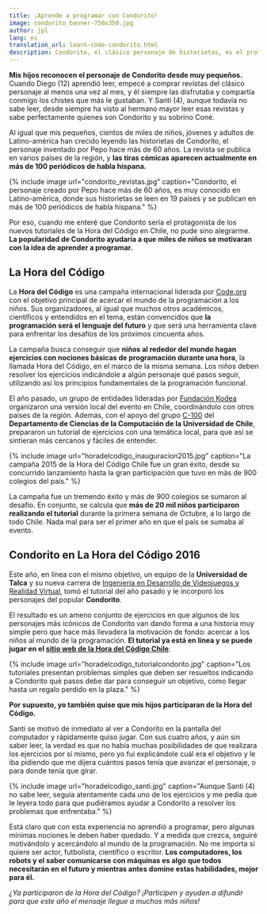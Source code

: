 ```yaml
---
title: ¡Aprende a programar con Condorito!
image: condorito_banner-750x350.jpg
author: jpl
lang: es
translation_url: learn-code-condorito.html
description: Condorito, el clásico personaje de historietas, es el protagonista de las actividades para aprender a programar en la Hora del Código 2016
---
```


**Mis hijos reconocen el personaje de Condorito desde muy pequeños.** Cuando Diego (12) aprendió leer, empecé a comprar revistas del clásico personaje al menos una vez al mes, y él siempre las disfrutaba y compartía conmigo los chistes que más le gustaban. Y Santi (4), aunque todavía no sabe leer, desde siempre ha visto al hermano mayor leer esas revistas y sabe perfectamente quienes son Condorito y su sobrino Coné.

Al igual que mis pequeños, cientos de miles de niños, jóvenes y adultos de Latino-américa han crecido leyendo las historietas de Condorito, el personaje inventado por Pepo hace más de 60 años. La revista se publica en varios países de la región, y **las tiras cómicas aparecen actualmente en más de 100 periódicos de habla hispana.**

{% include image url="condorito_revistas.jpg" caption="Condorito, el personaje creado por Pepo hace más de 60 años, es muy conocido en Latino-américa, donde sus historietas se leen en 19 países y se publican en más de 100 periódicos de habla hispana." %}

Por eso, cuando me enteré que Condorito sería el protagonista de los nuevos tutoriales de la Hora del Código en Chile, no pude sino alegrarme. **La popularidad de Condorito ayudaría a que miles de niños se motivaran con la idea de aprender a programar.**

## La Hora del Código

La **Hora del Código** es una campaña internacional liderada por [Code.org](http://code.org/) con el objetivo principal de acercar el mundo de la programación a los niños. Sus organizadores, al igual que muchos otros académicos, científicos y entendidos en el tema, están convencidos que **la programación será el lenguaje del futuro** y que será una herramienta clave para enfrentar los desafíos de los próximos cincuenta años.

La campaña busca conseguir que **niños al rededor del mundo hagan ejercicios con nociones básicas de programación durante una hora**, la llamada Hora del Código, en el marco de la misma semana. Los niños deben resolver los ejercicios indicándole a algún personaje qué pasos seguir, utilizando así los principios fundamentales de la programación funcional.

El año pasado, un grupo de entidades lideradas por [Fundación Kodea](http://www.kodea.org/) organizaron una versión local del evento en Chile, coordinándolo con otros países de la región. Además, con el apoyo del grupo [C-100](http://c-100.cl/) del **Departamento de Ciencias de la Computación de la Universidad de Chile**, prepararon un tutorial de ejercicios con una temática local, para que así se sintieran más cercanos y fáciles de entender.

{% include image url="horadelcodigo_inauguracion2015.jpg" caption="La campaña 2015 de la Hora del Código Chile fue un gran éxito, desde su concurrido lanzamiento hasta la gran participación que tuvo en más de 900 colegios del país." %}

La campaña fue un tremendo éxito y más de 900 colegios se sumaron al desafío. En conjunto, se calcula que **más de 20 mil niños participaron realizando el tutorial** durante la primera semana de Octubre, a lo largo de todo Chile. Nada mal para ser el primer año en que el país se sumaba al evento.

## Condorito en La Hora del Código 2016

Este año, en línea con el mismo objetivo, un equipo de la **Universidad de Talca** y su nueva carrera de [Ingeniería en Desarrollo de Videojuegos y Realidad Virtual](http://admision.utalca.cl/carreras/video_juegos.html), tomó el tutorial del año pasado y le incorporó los personajes del popular **Condorito**.

El resultado es un ameno conjunto de ejercicios en que algunos de los personajes más icónicos de Condorito van dando forma a una historia muy simple pero que hace más llevadera la motivación de fondo: acercar a los niños al mundo de la programación. **El tutorial ya está en línea y se puede jugar en el [sitio web de la Hora del Código Chile](http://horadelcodigo.cl/tutoriales/)**.

{% include image url="horadelcodigo_tutorialcondorito.jpg" caption="Los tutoriales presentan problemas simples que deben ser resueltos indicando a Condorito qué pasos debe dar para conseguir un objetivo, como llegar hasta un regalo perdido en la plaza." %}

**Por supuesto, yo también quise que mis hijos participaran de la Hora del Código.**

Santi se motivó de inmediato al ver a Condorito en la pantalla del computador y rápidamente quiso jugar. Con sus cuatro años, y aún sin saber leer, la verdad es que no había muchas posibilidades de que realizara los ejercicios por sí mismo, pero yo fui explicándole cuál era el objetivo y le iba pidiendo que me dijera cuántos pasos tenía que avanzar el personaje, o para donde tenía que girar.

{% include image url="horadelcodigo_santi.jpg" caption="Aunque Santi (4) no sabe leer, seguía atentamente cada uno de los ejercicios y me pedía que le leyera todo para que pudiéramos ayudar a Condorito a resolver los problemas que enfrentaba." %}

Está claro que con esta experiencia no aprendió a programar, pero algunas mínimas nociones le deben haber quedado. Y a medida que crezca, seguiré motivándolo y acercándolo al mundo de la programación. No me importa si quiere ser actor, futbolista, científico o escritor. **Los computadores, los robots y el saber comunicarse con máquinas es algo que todos necesitarán en el futuro y mientras antes domine estas habilidades, mejor para él.**

*¿Ya participaron de la Hora del Código? ¡Participen y ayuden a difundir para que este año el mensaje llegue a muchos más niños!*

